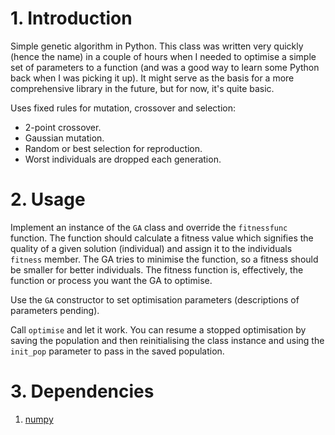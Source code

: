 # 1. Introduction
Simple genetic algorithm in Python.
This class was written very quickly (hence the name) in a couple of hours when I needed to optimise a simple set of parameters to a function (and was a good way to learn some Python back when I was picking it up).
It might serve as the basis for a more comprehensive library in the future, but for now, it's quite basic.

Uses fixed rules for mutation, crossover and selection:

- 2-point crossover.
- Gaussian mutation.
- Random or best selection for reproduction.
- Worst individuals are dropped each generation.

# 2. Usage
Implement an instance of the `GA` class and override the `fitnessfunc` function.
The function should calculate a fitness value which signifies the quality of a given solution (individual) and assign it to the individuals `fitness` member.
The GA tries to minimise the function, so a fitness should be smaller for better individuals.
The fitness function is, effectively, the function or process you want the GA to optimise.

Use the `GA` constructor to set optimisation parameters (descriptions of parameters pending).

Call `optimise` and let it work.
You can resume a stopped optimisation by saving the population and then reinitialising the class instance and using the `init_pop` parameter to pass in the saved population.

# 3. Dependencies
1. [numpy][1]


[1]: http://www.numpy.org/

